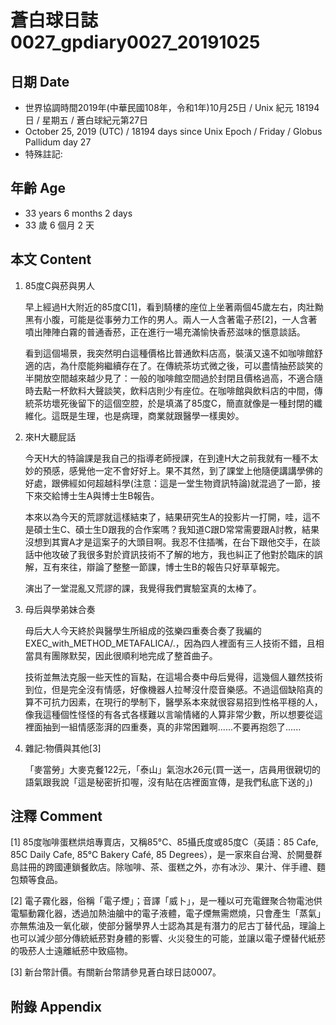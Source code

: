 # 蒼白球日誌0027_gpdiary0027_20191025 #

## 日期 Date ##

* 世界協調時間2019年(中華民國108年，令和1年)10月25日 / Unix 紀元 18194 日 / 星期五 / 蒼白球紀元第27日
* October 25, 2019 (UTC) / 18194 days since Unix Epoch / Friday / Globus Pallidum day 27
* 特殊註記:

## 年齡 Age ##

* 33 years 6 months 2 days
* 33 歲 6 個月 2 天

## 本文 Content ##

1. 85度C與菸與男人

    早上經過H大附近的85度C[1]，看到騎樓的座位上坐著兩個45歲左右，肉壯黝黑有小腹，可能是從事勞力工作的男人。兩人一人含著電子菸[2]，一人含著噴出陣陣白霧的普通香菸，正在進行一場充滿愉快香菸滋味的愜意談話。
    
    看到這個場景，我突然明白這種價格比普通飲料店高，裝潢又遠不如咖啡館舒適的店，為什麼能夠繼續存在了。在傳統茶坊式微之後，可以盡情抽菸談笑的半開放空間越來越少見了：一般的咖啡館空間過於封閉且價格過高，不適合隨時去點一杯飲料大聲談笑，飲料店則少有座位。在咖啡館與飲料店的中間，傳統茶坊壞死後留下的這個空腔，於是填滿了85度C，簡直就像是一種封閉的纖維化。這既是生理，也是病理，商業就跟醫學一樣奧妙。
 
2. 來H大聽屁話

    今天H大的特論課是我自己的指導老師授課，在到達H大之前我就有一種不太妙的預感，感覺他一定不會好好上。果不其然，到了課堂上他隨便講講學佛的好處，跟佛經如何超越科學(注意：這是一堂生物資訊特論)就混過了一節，接下來交給博士生A與博士生B報告。

    本來以為今天的荒謬就這樣結束了，結果研究生A的投影片一打開，哇，這不是碩士生C、碩士生D跟我的合作案嗎？我知道C跟D常常需要跟A討教，結果沒想到其實A才是這案子的大頭目啊。我忍不住插嘴，在台下跟他交手，在談話中他攻破了我很多對於資訊技術不了解的地方，我也糾正了他對於臨床的誤解，互有來往，辯論了整整一節課，博士生B的報告只好草草報完。

    演出了一堂混亂又荒謬的課，我覺得我們實驗室真的太棒了。

3. 母后與學弟妹合奏

    母后大人今天終於與醫學生所組成的弦樂四重奏合奏了我編的EXEC_with_METHOD_METAFALICA/.，因為四人裡面有三人技術不錯，且相當具有團隊默契，因此很順利地完成了整首曲子。
    
    技術並無法克服一些天性的盲點，在這場合奏中母后覺得，這幾個人雖然技術到位，但是完全沒有情感，好像機器人拉琴沒什麼音樂感。不過這個缺陷真的算不可抗力因素，在現行的學制下，醫學系本來就很容易招到性格平穩的人，像我這種個性怪怪的有各式各樣難以言喻情緒的人算非常少數，所以想要從這裡面抽到一組情感澎湃的四重奏，真的非常困難啊......不要再抱怨了......
    
3. 雜記:物價與其他[3]
    
    「麥當勞」大麥克餐122元，「泰山」氣泡水26元(買一送一，店員用很親切的語氣跟我說「這是秘密折扣喔，沒有貼在店裡面宣傳，是我們私底下送的」)

## 注釋 Comment ##

[1] 85度咖啡蛋糕烘焙專賣店，又稱85°C、85攝氏度或85度C（英語：85 Cafe, 85C Daily Cafe, 85°C Bakery Café, 85 Degrees），是一家來自台灣、於開曼群島註冊的跨國連鎖餐飲店。除咖啡、茶、蛋糕之外，亦有冰沙、果汁、伴手禮、麵包類等食品。

[2] 電子霧化器，俗稱「電子煙」；音譯「威卜」，是一種以可充電鋰聚合物電池供電驅動霧化器，透過加熱油艙中的電子液體，電子煙無需燃燒，只會產生「蒸氣」亦無焦油及一氧化碳，使部分醫學界人士認為其是有潛力的尼古丁替代品，理論上也可以減少部分傳統紙菸對身體的影響、火災發生的可能，並讓以電子煙替代紙菸的吸菸人士遠離紙菸中致癌物。

[3] 新台幣計價。有關新台幣請參見蒼白球日誌0007。

## 附錄 Appendix ##

